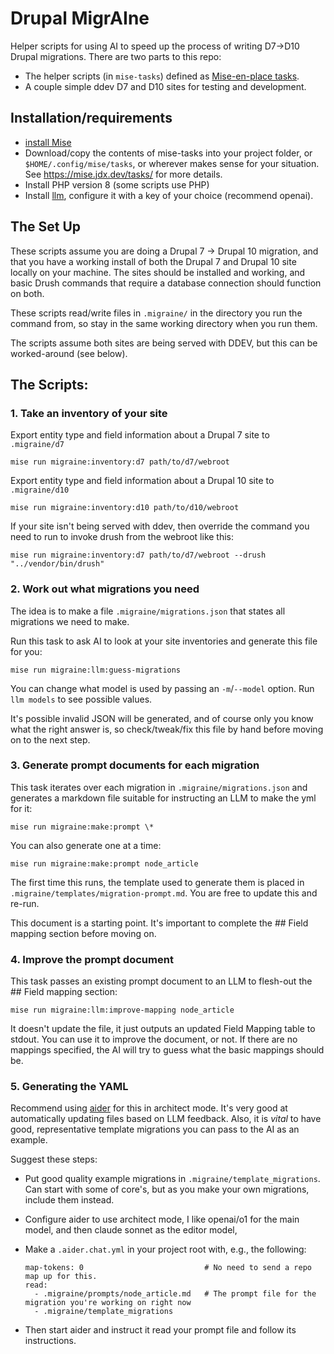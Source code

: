 # Drupal MigrAIne

Helper scripts for using AI to speed up the process of writing D7->D10 Drupal migrations. There
are two parts to this repo:

 - The helper scripts (in `mise-tasks`) defined as [Mise-en-place tasks](https://mise.jdx.dev/tasks/).
 - A couple simple ddev D7 and D10 sites for testing and development.

## Installation/requirements

 - [install Mise](https://mise.jdx.dev/getting-started.html)
 - Download/copy the contents of mise-tasks into your project folder, or `$HOME/.config/mise/tasks`, or wherever makes sense for your situation. See https://mise.jdx.dev/tasks/ for more details.
 - Install PHP version 8 (some scripts use PHP)
 - Install [llm](https://github.com/simonw/llm), configure it with a key of your choice (recommend openai).

## The Set Up

These scripts assume you are doing a Drupal 7 -> Drupal 10 migration, and that you have a working install of both
the Drupal 7 and Drupal 10 site locally on your machine. The sites should be installed and working, and basic
Drush commands that require a database connection should function on both.

These scripts read/write files in `.migraine/` in the directory you run the command from, so stay in the same working
directory when you run them.

The scripts assume both sites are being served with DDEV, but this can be worked-around (see below).


## The Scripts:

### 1. Take an inventory of your site

Export entity type and field information about a Drupal 7 site to `.migraine/d7`

    mise run migraine:inventory:d7 path/to/d7/webroot

Export entity type and field information about a Drupal 10 site to `.migraine/d10`

    mise run migraine:inventory:d10 path/to/d10/webroot

If your site isn't being served with ddev, then override the command you need to run to invoke drush from the webroot like this:

    mise run migraine:inventory:d7 path/to/d7/webroot --drush "../vendor/bin/drush"


### 2. Work out what migrations you need

The idea is to make a file `.migraine/migrations.json` that states all migrations we need to make.

Run this task to ask AI to look at your site inventories and generate this file for you:

    mise run migraine:llm:guess-migrations

You can change what model is used by passing an `-m`/`--model` option. Run `llm models` to see possible values.

It's possible invalid JSON will be generated, and of course only you know what the right answer is, so check/tweak/fix
this file by hand before moving on to the next step.


### 3. Generate prompt documents for each migration

This task iterates over each migration in `.migraine/migrations.json` and generates a markdown file suitable for
instructing an LLM to make the yml for it:

    mise run migraine:make:prompt \*

You can also generate one at a time:

    mise run migraine:make:prompt node_article

The first time this runs, the template used to generate them is placed in `.migraine/templates/migration-prompt.md`.
You are free to update this and re-run.

This document is a starting point. It's important to complete the ## Field mapping section before moving on.


### 4. Improve the prompt document

This task passes an existing prompt document to an LLM to flesh-out the ## Field mapping section:

    mise run migraine:llm:improve-mapping node_article

It doesn't update the file, it just outputs an updated Field Mapping table to stdout. You can use it to
improve the document, or not. If there are no mappings specified, the AI will try to guess what the
basic mappings should be.


### 5. Generating the YAML

Recommend using [aider](https://github.com/Aider-AI/aider) for this in architect mode. It's very good at automatically updating files based on LLM feedback.
Also, it is _vital_ to have good, representative template migrations you can pass to the AI as an example.

Suggest these steps:

 - Put good quality example migrations in `.migraine/template_migrations`. Can start with some of core's, but as you make your own migrations, include them instead.
 - Configure aider to use architect mode, I like openai/o1 for the main model, and then claude sonnet as the editor model,
 - Make a `.aider.chat.yml` in your project root with, e.g., the following:

       map-tokens: 0                           # No need to send a repo map up for this.
       read:
         - .migraine/prompts/node_article.md   # The prompt file for the migration you're working on right now
         - .migraine/template_migrations

 - Then start aider and instruct it read your prompt file and follow its instructions.
